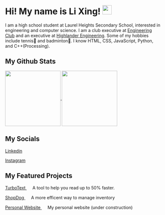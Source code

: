 # Hi! My name is Li Xing! <img src="https://www.gstatic.com/android/keyboard/emojikitchen/20240206/u1f4bb/u1f4bb_u1f436.png?fbx" width="30" height="30">

I am a high school student at Laurel Heights Secondary School, interested in engineering and computer science. I am a club executive at [Engineering Club](https://www.instagram.com/lhssengineering/) and an executive at [Highlander Engineering](https://www.highlanderengineering.ca/). Some of my hobbies include tennis🎾 and badminton🏸. I know HTML, CSS, JavaScript, Python, and C++(Processing).

## My Github Stats

<a href="https://github.com/anuraghazra/github-readme-stats">
  <img height=180 align="center" src="https://github-readme-stats.vercel.app/api?username=lixingyin&show_icons=true&theme=nightowl"/>
  <img height=180 align="center" src="https://github-readme-stats.vercel.app/api/top-langs/?username=lixingyin&layout=compact&theme=nightowl"/>
</a>

## My Socials

[Linkedin](https://www.linkedin.com/in/lixingyin/)

[Instagram](https://www.instagram.com/lixing_yin/)

## My Featured Projects 

[TurboText <img src="https://github.com/lixingyin/lixingyin/assets/114456809/b8e1fd24-a870-4158-b717-094fdf96f9ba" width="15" height="15">](https://github.com/lixingyin/TurboText) A tool to help you read up to 50% faster.

[ShopDog <img src="https://www.gstatic.com/android/keyboard/emojikitchen/20211115/u1f436/u1f436_u1f916.png?fbx" width="15" height="15">](https://github.com/fullstakdeveloper/Shopping-System-NeoDev-2nd-Place-) 
A more efficent way to manage inventory

[Personal Website <img src="https://github.com/lixingyin/lixingyin/assets/114456809/4b30079b-e078-4e81-816d-3818e083e029" width="15" height="15">](https://github.com/lixingyin/website) 
My personal website (under construction)
